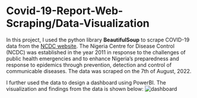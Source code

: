 # Covid-19-Report-Web-Scraping/Data-Visualization

In this project, I used the python library **BeautifulSoup** to scrape COVID-19 data from the [NCDC website](https://covid19.ncdc.gov.ng/).
The Nigeria Centre for Disease Control (NCDC) was established in the year 2011 in response to the challenges of public health emergencies and to enhance 
Nigeria’s preparedness and response to epidemics through prevention, detection and control of communicable diseases.
The data was scraped on the 7th of August, 2022.

I further used the data to design a dashboard using PowerBI. The visualization and findings from the data is shown below:
![dashboard](https://user-images.githubusercontent.com/104560999/183355506-cf70a621-e868-46cd-b0c9-a8b3d7d7200f.jpg)
